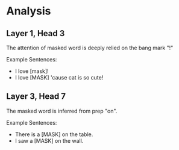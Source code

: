 # Analysis

## Layer 1, Head 3

The attention of masked word is deeply relied on the bang mark "!" 

Example Sentences:
- I love [mask]!
- I love [MASK] 'cause cat is so cute!

## Layer 3, Head 7

The masked word is inferred from prep "on".

Example Sentences:
- There is a [MASK] on the table.
- I saw a [MASK] on the wall.